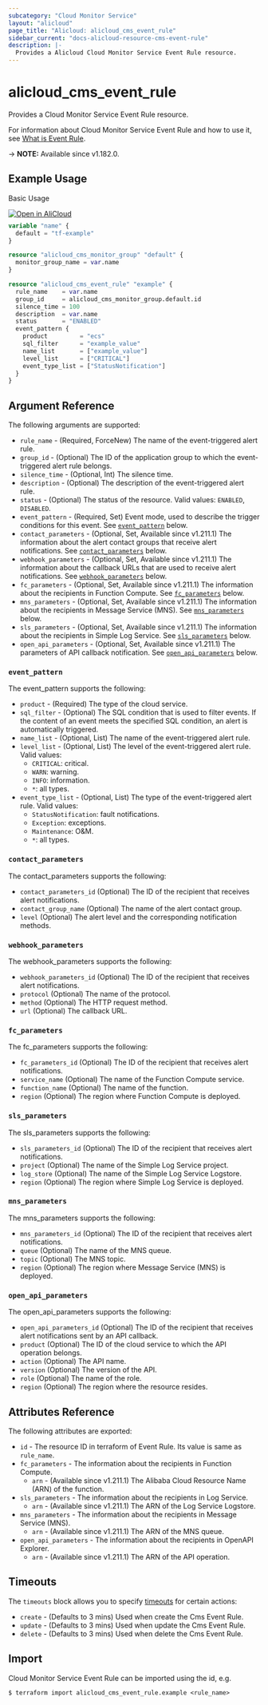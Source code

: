 ```yaml
---
subcategory: "Cloud Monitor Service"
layout: "alicloud"
page_title: "Alicloud: alicloud_cms_event_rule"
sidebar_current: "docs-alicloud-resource-cms-event-rule"
description: |-
  Provides a Alicloud Cloud Monitor Service Event Rule resource.
---
```


# alicloud_cms_event_rule

Provides a Cloud Monitor Service Event Rule resource.

For information about Cloud Monitor Service Event Rule and how to use it, see [What is Event Rule](https://www.alibabacloud.com/help/en/cloudmonitor/latest/puteventrule).

-> **NOTE:** Available since v1.182.0.

## Example Usage

Basic Usage

<div style="display: block;margin-bottom: 40px;"><div class="oics-button" style="float: right;position: absolute;margin-bottom: 10px;">
  <a href="https://api.aliyun.com/terraform?resource=alicloud_cms_event_rule&exampleId=0d4c7024-3112-8273-2782-101ae743de50af352f78&activeTab=example&spm=docs.r.cms_event_rule.0.0d4c702431&intl_lang=EN_US" target="_blank">
    <img alt="Open in AliCloud" src="https://img.alicdn.com/imgextra/i1/O1CN01hjjqXv1uYUlY56FyX_!!6000000006049-55-tps-254-36.svg" style="max-height: 44px; max-width: 100%;">
  </a>
</div></div>

```terraform
variable "name" {
  default = "tf-example"
}

resource "alicloud_cms_monitor_group" "default" {
  monitor_group_name = var.name
}

resource "alicloud_cms_event_rule" "example" {
  rule_name    = var.name
  group_id     = alicloud_cms_monitor_group.default.id
  silence_time = 100
  description  = var.name
  status       = "ENABLED"
  event_pattern {
    product         = "ecs"
    sql_filter      = "example_value"
    name_list       = ["example_value"]
    level_list      = ["CRITICAL"]
    event_type_list = ["StatusNotification"]
  }
}
```

## Argument Reference

The following arguments are supported:

* `rule_name` - (Required, ForceNew) The name of the event-triggered alert rule.
* `group_id` - (Optional) The ID of the application group to which the event-triggered alert rule belongs.
* `silence_time` - (Optional, Int) The silence time.
* `description` - (Optional) The description of the event-triggered alert rule.
* `status` - (Optional) The status of the resource. Valid values: `ENABLED`, `DISABLED`.
* `event_pattern` - (Required, Set) Event mode, used to describe the trigger conditions for this event. See [`event_pattern`](#event_pattern) below.
* `contact_parameters` - (Optional, Set, Available since v1.211.1) The information about the alert contact groups that receive alert notifications. See [`contact_parameters`](#contact_parameters) below.
* `webhook_parameters` - (Optional, Set, Available since v1.211.1) The information about the callback URLs that are used to receive alert notifications. See [`webhook_parameters`](#webhook_parameters) below.
* `fc_parameters` - (Optional, Set, Available since v1.211.1) The information about the recipients in Function Compute. See [`fc_parameters`](#fc_parameters) below.
* `mns_parameters` - (Optional, Set, Available since v1.211.1) The information about the recipients in Message Service (MNS). See [`mns_parameters`](#mns_parameters) below.
* `sls_parameters` - (Optional, Set, Available since v1.211.1) The information about the recipients in Simple Log Service. See [`sls_parameters`](#sls_parameters) below.
* `open_api_parameters` - (Optional, Set, Available since v1.211.1) The parameters of API callback notification. See [`open_api_parameters`](#open_api_parameters) below.

### `event_pattern`

The event_pattern supports the following: 

* `product` - (Required) The type of the cloud service.
* `sql_filter` - (Optional) The SQL condition that is used to filter events. If the content of an event meets the specified SQL condition, an alert is automatically triggered.
* `name_list` - (Optional, List) The name of the event-triggered alert rule.
* `level_list` - (Optional, List) The level of the event-triggered alert rule. Valid values:
  - `CRITICAL`: critical.
  - `WARN`: warning.
  - `INFO`: information.
  - `*`: all types.
* `event_type_list` - (Optional, List) The type of the event-triggered alert rule. Valid values:
  - `StatusNotification`: fault notifications.
  - `Exception`: exceptions.
  - `Maintenance`: O&M.
  - `*`: all types.

### `contact_parameters`

The contact_parameters supports the following:

* `contact_parameters_id` (Optional) The ID of the recipient that receives alert notifications.
* `contact_group_name` (Optional) The name of the alert contact group.
* `level` (Optional) The alert level and the corresponding notification methods.

### `webhook_parameters`

The webhook_parameters supports the following:

* `webhook_parameters_id` (Optional) The ID of the recipient that receives alert notifications.
* `protocol` (Optional) The name of the protocol.
* `method` (Optional) The HTTP request method.
* `url` (Optional) The callback URL.

### `fc_parameters`

The fc_parameters supports the following:

* `fc_parameters_id` (Optional) The ID of the recipient that receives alert notifications.
* `service_name` (Optional) The name of the Function Compute service.
* `function_name` (Optional) The name of the function.
* `region` (Optional) The region where Function Compute is deployed.

### `sls_parameters`

The sls_parameters supports the following:

* `sls_parameters_id` (Optional) The ID of the recipient that receives alert notifications.
* `project` (Optional) The name of the Simple Log Service project.
* `log_store` (Optional) The name of the Simple Log Service Logstore.
* `region` (Optional) The region where Simple Log Service is deployed.

### `mns_parameters`

The mns_parameters supports the following:

* `mns_parameters_id` (Optional) The ID of the recipient that receives alert notifications.
* `queue` (Optional) The name of the MNS queue.
* `topic` (Optional) The MNS topic.
* `region` (Optional) The region where Message Service (MNS) is deployed.

### `open_api_parameters`

The open_api_parameters supports the following:

* `open_api_parameters_id` (Optional) The ID of the recipient that receives alert notifications sent by an API callback.
* `product` (Optional) The ID of the cloud service to which the API operation belongs.
* `action` (Optional) The API name.
* `version` (Optional) The version of the API.
* `role` (Optional) The name of the role.
* `region` (Optional) The region where the resource resides.

## Attributes Reference

The following attributes are exported:

* `id` - The resource ID in terraform of Event Rule. Its value is same as `rule_name`.
* `fc_parameters` - The information about the recipients in Function Compute.
  * `arn` - (Available since v1.211.1) The Alibaba Cloud Resource Name (ARN) of the function.
* `sls_parameters` - The information about the recipients in Log Service.
  * `arn` - (Available since v1.211.1) The ARN of the Log Service Logstore.
* `mns_parameters` - The information about the recipients in Message Service (MNS).
  * `arn` - (Available since v1.211.1) The ARN of the MNS queue.
* `open_api_parameters` - The information about the recipients in OpenAPI Explorer.
  * `arn` - (Available since v1.211.1) The ARN of the API operation.

## Timeouts

The `timeouts` block allows you to specify [timeouts](https://developer.hashicorp.com/terraform/language/resources/syntax#operation-timeouts) for certain actions:

* `create` - (Defaults to 3 mins) Used when create the Cms Event Rule.
* `update` - (Defaults to 3 mins) Used when update the Cms Event Rule.
* `delete` - (Defaults to 3 mins) Used when delete the Cms Event Rule.

## Import

Cloud Monitor Service Event Rule can be imported using the id, e.g.

```shell
$ terraform import alicloud_cms_event_rule.example <rule_name>
```
